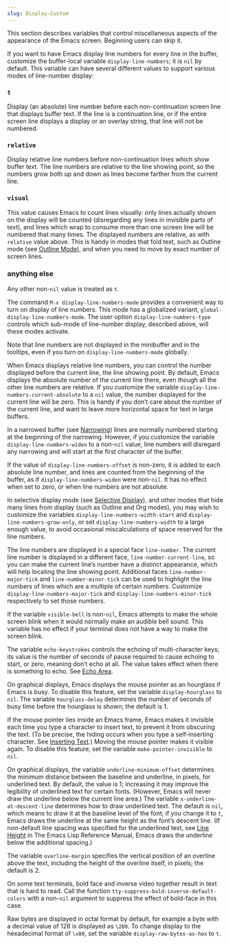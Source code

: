```yaml
---
slug: Display-Custom
---
```


This section describes variables that control miscellaneous aspects of the appearance of the Emacs screen. Beginning users can skip it.

If you want to have Emacs display line numbers for every line in the buffer, customize the buffer-local variable `display-line-numbers`; it is `nil` by default. This variable can have several different values to support various modes of line-number display:

### `t`

Display (an absolute) line number before each non-continuation screen line that displays buffer text. If the line is a continuation line, or if the entire screen line displays a display or an overlay string, that line will not be numbered.

### `relative`

Display relative line numbers before non-continuation lines which show buffer text. The line numbers are relative to the line showing point, so the numbers grow both up and down as lines become farther from the current line.

### `visual`

This value causes Emacs to count lines visually: only lines actually shown on the display will be counted (disregarding any lines in invisible parts of text), and lines which wrap to consume more than one screen line will be numbered that many times. The displayed numbers are relative, as with `relative` value above. This is handy in modes that fold text, such as Outline mode (see [Outline Mode](/docs/emacs/Outline-Mode)), and when you need to move by exact number of screen lines.

### anything else

Any other non-`nil` value is treated as `t`.

The command `M-x display-line-numbers-mode` provides a convenient way to turn on display of line numbers. This mode has a globalized variant, `global-display-line-numbers-mode`. The user option `display-line-numbers-type` controls which sub-mode of line-number display, described above, will these modes activate.

Note that line numbers are not displayed in the minibuffer and in the tooltips, even if you turn on `display-line-numbers-mode` globally.

When Emacs displays relative line numbers, you can control the number displayed before the current line, the line showing point. By default, Emacs displays the absolute number of the current line there, even though all the other line numbers are relative. If you customize the variable `display-line-numbers-current-absolute` to a `nil` value, the number displayed for the current line will be zero. This is handy if you don’t care about the number of the current line, and want to leave more horizontal space for text in large buffers.

In a narrowed buffer (see [Narrowing](/docs/emacs/Narrowing)) lines are normally numbered starting at the beginning of the narrowing. However, if you customize the variable `display-line-numbers-widen` to a non-`nil` value, line numbers will disregard any narrowing and will start at the first character of the buffer.

If the value of `display-line-numbers-offset` is non-zero, it is added to each absolute line number, and lines are counted from the beginning of the buffer, as if `display-line-numbers-widen` were non-`nil`. It has no effect when set to zero, or when line numbers are not absolute.

In selective display mode (see [Selective Display](/docs/emacs/Selective-Display)), and other modes that hide many lines from display (such as Outline and Org modes), you may wish to customize the variables `display-line-numbers-width-start` and `display-line-numbers-grow-only`, or set `display-line-numbers-width` to a large enough value, to avoid occasional miscalculations of space reserved for the line numbers.

The line numbers are displayed in a special face `line-number`. The current line number is displayed in a different face, `line-number-current-line`, so you can make the current line’s number have a distinct appearance, which will help locating the line showing point. Additional faces `line-number-major-tick` and `line-number-minor-tick` can be used to highlight the line numbers of lines which are a multiple of certain numbers. Customize `display-line-numbers-major-tick` and `display-line-numbers-minor-tick` respectively to set those numbers.

If the variable `visible-bell` is non-`nil`, Emacs attempts to make the whole screen blink when it would normally make an audible bell sound. This variable has no effect if your terminal does not have a way to make the screen blink.

The variable `echo-keystrokes` controls the echoing of multi-character keys; its value is the number of seconds of pause required to cause echoing to start, or zero, meaning don’t echo at all. The value takes effect when there is something to echo. See [Echo Area](/docs/emacs/Echo-Area).

On graphical displays, Emacs displays the mouse pointer as an hourglass if Emacs is busy. To disable this feature, set the variable `display-hourglass` to `nil`. The variable `hourglass-delay` determines the number of seconds of busy time before the hourglass is shown; the default is 1.

If the mouse pointer lies inside an Emacs frame, Emacs makes it invisible each time you type a character to insert text, to prevent it from obscuring the text. (To be precise, the hiding occurs when you type a self-inserting character. See [Inserting Text](/docs/emacs/Inserting-Text).) Moving the mouse pointer makes it visible again. To disable this feature, set the variable `make-pointer-invisible` to `nil`.

On graphical displays, the variable `underline-minimum-offset` determines the minimum distance between the baseline and underline, in pixels, for underlined text. By default, the value is 1; increasing it may improve the legibility of underlined text for certain fonts. (However, Emacs will never draw the underline below the current line area.) The variable `x-underline-at-descent-line` determines how to draw underlined text. The default is `nil`, which means to draw it at the baseline level of the font; if you change it to `t`, Emacs draws the underline at the same height as the font’s descent line. (If non-default line spacing was specified for the underlined text, see [Line Height](https://www.gnu.org/software/emacs/manual/html_mono/elisp.html#Line-Height) in The Emacs Lisp Reference Manual, Emacs draws the underline below the additional spacing.)

The variable `overline-margin` specifies the vertical position of an overline above the text, including the height of the overline itself, in pixels; the default is 2.

On some text terminals, bold face and inverse video together result in text that is hard to read. Call the function `tty-suppress-bold-inverse-default-colors` with a non-`nil` argument to suppress the effect of bold-face in this case.

Raw bytes are displayed in octal format by default, for example a byte with a decimal value of 128 is displayed as `\200`. To change display to the hexadecimal format of `\x80`, set the variable `display-raw-bytes-as-hex` to `t`.
